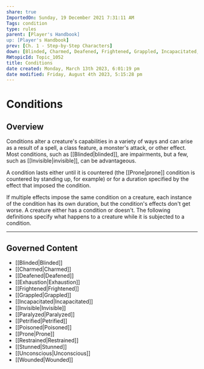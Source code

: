 ```yaml
---
share: true
ImportedOn: Sunday, 19 December 2021 7:31:11 AM
Tags: condition
type: rules 
parent: [Player's Handbook]
up: [Player's Handbook]
prev: [Ch. 1 - Step-by-Step Characters]
down: [Blinded, Charmed, Deafened, Frightened, Grappled, Incapacitated, Invisible, Paralyzed, Petrified, Exhaustion, Poisoned, Prone, Restrained, Stunned, Unconscious, Wounded, Staggered]
RWtopicId: Topic_1052
title: Conditions
date created: Monday, March 13th 2023, 6:01:19 pm
date modified: Friday, August 4th 2023, 5:15:28 pm
---
```

# Conditions
## Overview

Conditions alter a creature's capabilities in a variety of ways and can arise as a result of a spell, a class feature, a monster's attack, or other effect. Most conditions, such as [[Blinded|blinded]], are impairments, but a few, such as [[Invisible|invisible]], can be advantageous.

A condition lasts either until it is countered (the [[Prone|prone]] condition is countered by standing up, for example) or for a duration specified by the effect that imposed the condition.

If multiple effects impose the same condition on a creature, each instance of the condition has its own duration, but the condition's effects don't get worse. A creature either has a condition or doesn't. The following definitions specify what happens to a creature while it is subjected to a condition.

---
## Governed Content
- [[Blinded|Blinded]]
- [[Charmed|Charmed]]
- [[Deafened|Deafened]]
- [[Exhaustion|Exhaustion]]
- [[Frightened|Frightened]]
- [[Grappled|Grappled]]
- [[Incapacitated|Incapacitated]]
- [[Invisible|Invisible]]
- [[Paralyzed|Paralyzed]]
- [[Petrified|Petrified]]
- [[Poisoned|Poisoned]]
- [[Prone|Prone]]
- [[Restrained|Restrained]]
- [[Stunned|Stunned]]
- [[Unconscious|Unconscious]]
- [[Wounded|Wounded]]

